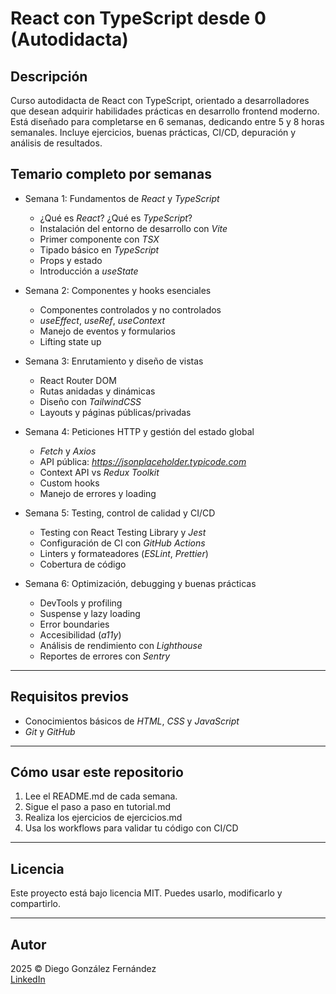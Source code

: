 # React con TypeScript desde 0 (Autodidacta)

## Descripción

Curso autodidacta de React con TypeScript, orientado a desarrolladores que desean adquirir habilidades prácticas en desarrollo frontend moderno. Está diseñado para completarse en 6 semanas, dedicando entre 5 y 8 horas semanales. Incluye ejercicios, buenas prácticas, CI/CD, depuración y análisis de resultados.

## Temario completo por semanas

- Semana 1: Fundamentos de *React* y *TypeScript*
  - ¿Qué es *React*? ¿Qué es *TypeScript*?
  - Instalación del entorno de desarrollo con *Vite*
  - Primer componente con *TSX*
  - Tipado básico en *TypeScript*
  - Props y estado
  - Introducción a *useState*

- Semana 2: Componentes y hooks esenciales
  - Componentes controlados y no controlados
  - *useEffect*, *useRef*, *useContext*
  - Manejo de eventos y formularios
  - Lifting state up

- Semana 3: Enrutamiento y diseño de vistas
  - React Router DOM
  - Rutas anidadas y dinámicas
  - Diseño con *TailwindCSS*
  - Layouts y páginas públicas/privadas

- Semana 4: Peticiones HTTP y gestión del estado global
  - *Fetch* y *Axios*
  - API pública: *<https://jsonplaceholder.typicode.com>*
  - Context API vs *Redux Toolkit*
  - Custom hooks
  - Manejo de errores y loading

- Semana 5: Testing, control de calidad y CI/CD
  - Testing con React Testing Library y *Jest*
  - Configuración de CI con *GitHub Actions*
  - Linters y formateadores (*ESLint*, *Prettier*)
  - Cobertura de código

- Semana 6: Optimización, debugging y buenas prácticas
  - DevTools y profiling
  - Suspense y lazy loading
  - Error boundaries
  - Accesibilidad (*a11y*)
  - Análisis de rendimiento con *Lighthouse*
  - Reportes de errores con *Sentry*

---

## Requisitos previos

- Conocimientos básicos de *HTML*, *CSS* y *JavaScript*
- *Git* y *GitHub*

---

## Cómo usar este repositorio

1. Lee el README.md de cada semana.
2. Sigue el paso a paso en tutorial.md
3. Realiza los ejercicios de ejercicios.md
4. Usa los workflows para validar tu código con CI/CD

---

## Licencia

Este proyecto está bajo licencia MIT. Puedes usarlo, modificarlo y compartirlo.

---

## Autor

2025 © Diego González Fernández  
[LinkedIn](https://www.linkedin.com/in/diego-gonzalez-fernandez)
